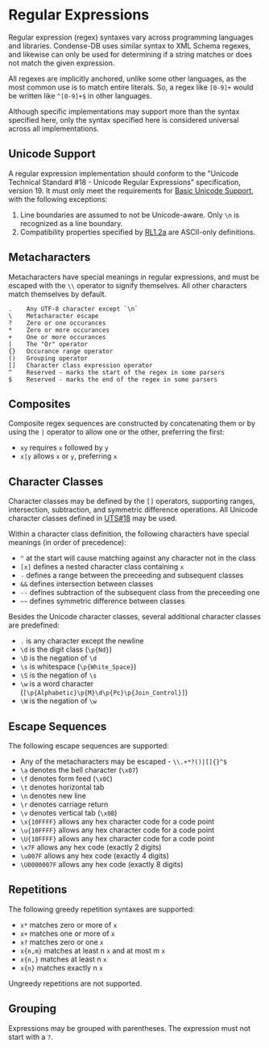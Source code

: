 Regular Expressions
===================

Regular expression (regex) syntaxes vary across programming languages and 
libraries. Condense-DB uses similar syntax to XML Schema regexes,
and likewise can only be used for determining if a string matches or does not 
match the given expression.

All regexes are implicitly anchored, unlike some other languages, as the most 
common use is to match entire literals. So, a regex like `[0-9]+` would be 
written like `^[0-9]+$` in other languages.

Although specific implementations may support more than the syntax specified 
here, only the syntax specified here is considered universal across all 
implementations.

Unicode Support
---------------

A regular expression implementation should conform to the "Unicode Technical 
Standard #18 - Unicode Regular Expressions" specification, version 19. It must 
only meet the requirements for
[Basic Unicode Support](http://unicode.org/reports/tr18/#Basic_Unicode_Support), 
with the following exceptions:

1. Line boundaries are assumed to not be Unicode-aware. Only `\n` is recognized 
	as a line boundary.
2. Compatibility properties specified by 
	[RL1.2a](http://unicode.org/reports/tr18/#RL1.2a) are ASCII-only definitions.

Metacharacters
--------------
Metacharacters have special meanings in regular expressions, and must be escaped 
with the `\\` operator to signify themselves. All other characters match 
themselves by default.

```
.    Any UTF-8 character except `\n`
\    Metacharacter escape
?    Zero or one occurances
*    Zero or more occurances
+    One or more occurances
|    The "Or" operator
{}   Occurance range operator
()   Grouping operator
[]   Character class expression operator
^    Reserved - marks the start of the regex in some parsers
$    Reserved - marks the end of the regex in some parsers
```

Composites
----------

Composite regex sequences are constructed by concatenating them or by using the 
`|` operator to allow one or the other, preferring the first:

- `xy` requires `x` followed by `y`
- `x|y` allows `x` or `y`, preferring `x`

Character Classes
-----------------
Character classes may be defined by the `[]` operators, supporting ranges, 
intersection, subtraction, and symmetric difference operations. All Unicode 
character classes defined in [UTS#18](http://unicode.org/reports/tr18/) may be 
used. 

Within a character class definition, the following characters have special 
meanings (in order of precedence):

- `^` at the start will cause matching against any character not in the class
- `[x]` defines a nested character class containing `x`
- `-` defines a range between the preceeding and subsequent classes
- `&&` defines intersection between classes
- `--` defines subtraction of the subsequent class from the preceeding one
- `~~` defines symmetric difference between classes

Besides the Unicode character classes, several additional character classes are 
predefined:

- `.` is any character except the newline
- `\d` is the digit class (`\p{Nd}`)
- `\D` is the negation of `\d`
- `\s` is whitespace (`\p{White_Space}`)
- `\S` is the negation of `\s`
- `\w` is a word character (`[\p{Alphabetic}\p{M}\d\p{Pc}\p{Join_Control}]`)
- `\W` is the negation of `\w`

Escape Sequences
----------------
The following escape sequences are supported:

- Any of the metacharacters may be escaped - `\\.+*?()|[]{}^$`
- `\a` denotes the bell character (`\x07`)
- `\f` denotes form feed (`\x0C`)
- `\t` denotes horizontal tab
- `\n` denotes new line
- `\r` denotes carriage return
- `\v` denotes vertical tab (`\x0B`)
- `\x{10FFFF}` allows any hex character code for a code point
- `\u{10FFFF}` allows any hex character code for a code point
- `\U{10FFFF}` allows any hex character code for a code point
- `\x7F` allows any hex code (exactly 2 digits)
- `\u007F` allows any hex code (exactly 4 digits)
- `\U0000007F` allows any hex code (exactly 8 digits)


Repetitions
-----------
The following greedy repetition syntaxes are supported:

- `x*` matches zero or more of `x`
- `x+` matches one or more of `x`
- `x?` matches zero or one `x`
- `x{n,m}` matches at least n `x` and at most m `x`
- `x{n,}` matches at least n `x`
- `x{n}` matches exactly n `x`

Ungreedy repetitions are not supported.

Grouping
--------
Expressions may be grouped with parentheses. The expression must not start with 
a `?`.














